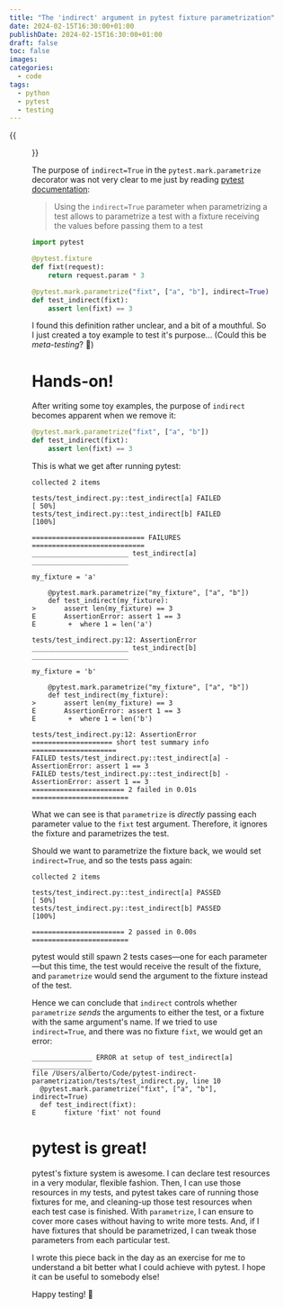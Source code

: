 ```yaml
---
title: "The 'indirect' argument in pytest fixture parametrization"
date: 2024-02-15T16:30:00+01:00
publishDate: 2024-02-15T16:30:00+01:00
draft: false
toc: false
images:
categories:
  - code
tags:
  - python
  - pytest
  - testing
---
```


{{<figure src="/img/julia-koblitz-RlOAwXt2fEA-unsplash.jpg" caption="Photo by [Julia Koblitz](https://unsplash.com/@jkoblitz) in [Unsplash](https://unsplash.com/s/photos/pieces)">}}

The purpose of `indirect=True` in the `pytest.mark.parametrize` decorator was not very clear to me just by reading [pytest documentation](https://docs.pytest.org/en/7.1.x/example/parametrize.html#indirect-parametrization):

> Using the `indirect=True` parameter when parametrizing a test allows to parametrize a test with a fixture receiving the values before passing them to a test

```python
import pytest

@pytest.fixture
def fixt(request):
    return request.param * 3

@pytest.mark.parametrize("fixt", ["a", "b"], indirect=True)
def test_indirect(fixt):
    assert len(fixt) == 3
```

I found this definition rather unclear, and a bit of a mouthful. So I just created a toy example to test it's purpose... (Could this be *meta-testing*? 🤔)

# Hands-on!

After writing some toy examples, the purpose of `indirect` becomes apparent when we remove it:

```python
@pytest.mark.parametrize("fixt", ["a", "b"])
def test_indirect(fixt):
    assert len(fixt) == 3
```

This is what we get after running pytest:

```
collected 2 items

tests/test_indirect.py::test_indirect[a] FAILED            [ 50%]
tests/test_indirect.py::test_indirect[b] FAILED            [100%]

============================ FAILURES ============================
________________________ test_indirect[a] ________________________

my_fixture = 'a'

    @pytest.mark.parametrize("my_fixture", ["a", "b"])
    def test_indirect(my_fixture):
>       assert len(my_fixture) == 3
E       AssertionError: assert 1 == 3
E        +  where 1 = len('a')

tests/test_indirect.py:12: AssertionError
________________________ test_indirect[b] ________________________

my_fixture = 'b'

    @pytest.mark.parametrize("my_fixture", ["a", "b"])
    def test_indirect(my_fixture):
>       assert len(my_fixture) == 3
E       AssertionError: assert 1 == 3
E        +  where 1 = len('b')

tests/test_indirect.py:12: AssertionError
==================== short test summary info =====================
FAILED tests/test_indirect.py::test_indirect[a] - AssertionError: assert 1 == 3
FAILED tests/test_indirect.py::test_indirect[b] - AssertionError: assert 1 == 3
======================= 2 failed in 0.01s ========================
```

What we can see is that `parametrize` is *directly* passing each parameter value to the `fixt` test argument. Therefore, it ignores the fixture and parametrizes the test.

Should we want to parametrize the fixture back, we would set `indirect=True`, and so the tests pass again:

```
collected 2 items

tests/test_indirect.py::test_indirect[a] PASSED            [ 50%]
tests/test_indirect.py::test_indirect[b] PASSED            [100%]

======================= 2 passed in 0.00s ========================
```

pytest would still spawn 2 tests cases—one for each parameter—but this time, the test would receive the result of the fixture, and `parametrize` would send the argument to the fixture instead of the test.

Hence we can conclude that `indirect` controls whether `parametrize` *sends* the arguments to either the test, or a fixture with the same argument's name. If we tried to use `indirect=True`, and there was no fixture `fixt`, we would get an error:

```
_______________ ERROR at setup of test_indirect[a] _______________
file /Users/alberto/Code/pytest-indirect-parametrization/tests/test_indirect.py, line 10
  @pytest.mark.parametrize("fixt", ["a", "b"], indirect=True)
  def test_indirect(fixt):
E       fixture 'fixt' not found
```

# pytest is great!

pytest's fixture system is awesome. I can declare test resources in a very modular, flexible fashion. Then, I can use those resources in my tests, and pytest takes care of running those fixtures for me, and cleaning-up those test resources when each test case is finished. With `parametrize`, I can ensure to cover more cases without having to write more tests. And, if I have fixtures that should be parametrized, I can tweak those parameters from each particular test.

I wrote this piece back in the day as an exercise for me to understand a bit better what I could achieve with pytest. I hope it can be useful to somebody else!

Happy testing! 🧪
